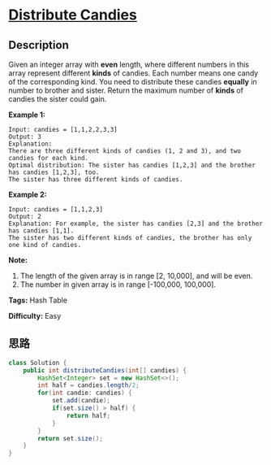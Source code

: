 # [Distribute Candies][title]

## Description

Given an integer array with **even** length, where different numbers in this
array represent different **kinds** of candies. Each number means one candy of
the corresponding kind. You need to distribute these candies **equally** in
number to brother and sister. Return the maximum number of **kinds** of
candies the sister could gain.

**Example 1:**  

```
Input: candies = [1,1,2,2,3,3]
Output: 3
Explanation:
There are three different kinds of candies (1, 2 and 3), and two candies for each kind.
Optimal distribution: The sister has candies [1,2,3] and the brother has candies [1,2,3], too.
The sister has three different kinds of candies.
```

**Example 2:**  

```
Input: candies = [1,1,2,3]
Output: 2
Explanation: For example, the sister has candies [2,3] and the brother has candies [1,1].
The sister has two different kinds of candies, the brother has only one kind of candies.
```

**Note:**

1. The length of the given array is in range [2, 10,000], and will be even.
2. The number in given array is in range [-100,000, 100,000].

**Tags:** Hash Table

**Difficulty:** Easy

## 思路

``` java
class Solution {
    public int distributeCandies(int[] candies) {
        HashSet<Integer> set = new HashSet<>();
        int half = candies.length/2;
        for(int candie: candies) {
            set.add(candie);
            if(set.size() > half) {
                return half;
            }
        }
        return set.size();
    }
}
```

[title]: https://leetcode.com/problems/distribute-candies
